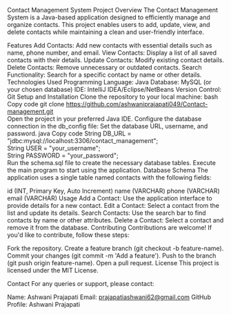

Contact Management System
Project Overview
The Contact Management System is a Java-based application designed to efficiently manage and organize contacts. This project enables users to add, update, view, and delete contacts while maintaining a clean and user-friendly interface.

Features
Add Contacts: Add new contacts with essential details such as name, phone number, and email.
View Contacts: Display a list of all saved contacts with their details.
Update Contacts: Modify existing contact details.
Delete Contacts: Remove unnecessary or outdated contacts.
Search Functionality: Search for a specific contact by name or other details.
Technologies Used
Programming Language: Java
Database: MySQL (or your chosen database)
IDE: IntelliJ IDEA/Eclipse/NetBeans
Version Control: Git
Setup and Installation
Clone the repository to your local machine:
bash
Copy code
git clone https://github.com/ashwaniprajapati049/Contact-management.git  
Open the project in your preferred Java IDE.
Configure the database connection in the db_config file:
Set the database URL, username, and password.
java
Copy code
String DB_URL = "jdbc:mysql://localhost:3306/contact_management";  
String USER = "your_username";  
String PASSWORD = "your_password";  
Run the schema.sql file to create the necessary database tables.
Execute the main program to start using the application.
Database Schema
The application uses a single table named contacts with the following fields:

id (INT, Primary Key, Auto Increment)
name (VARCHAR)
phone (VARCHAR)
email (VARCHAR)
Usage
Add a Contact: Use the application interface to provide details for a new contact.
Edit a Contact: Select a contact from the list and update its details.
Search Contacts: Use the search bar to find contacts by name or other attributes.
Delete a Contact: Select a contact and remove it from the database.
Contributing
Contributions are welcome! If you'd like to contribute, follow these steps:

Fork the repository.
Create a feature branch (git checkout -b feature-name).
Commit your changes (git commit -m 'Add a feature').
Push to the branch (git push origin feature-name).
Open a pull request.
License
This project is licensed under the MIT License.

Contact
For any queries or support, please contact:

Name: Ashwani Prajapati
Email: prajapatiashwani62@gmail.com
GitHub Profile: Ashwani Prajapati
